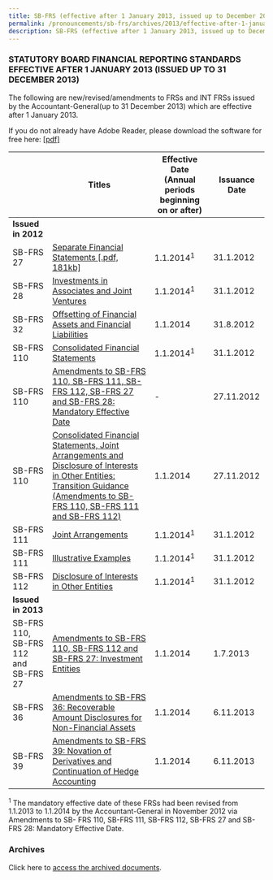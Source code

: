 ```yaml
---
title: SB-FRS (effective after 1 January 2013, issued up to December 2013)
permalink: /pronouncements/sb-frs/archives/2013/effective-after-1-january-2013-issued-up-to-december-2013/
description: SB-FRS (effective after 1 January 2013, issued up to December 2013)
---
```

### STATUTORY BOARD FINANCIAL REPORTING STANDARDS EFFECTIVE AFTER 1 JANUARY 2013 (ISSUED UP TO 31 DECEMBER 2013)

The following are new/revised/amendments to FRSs and INT FRSs issued by the Accountant-General(up to 31 December 2013) which are effective after 1 January 2013.

If you do not already have Adobe Reader, please download the software for free here: [\[pdf\]](http://www.adobe.com/products/acrobat/readstep2.html)

|  | Titles | Effective Date (Annual periods beginning on or after) | Issuance Date |
| -------- | -------- | -------- | -------- |
| **Issued in 2012** |  |  |  |
| SB-FRS 27 | [Separate Financial Statements [.pdf, 181kb]](/files/Docs/Default%20Source/Sb%20Frs/Aft%201%20Jan%202013%20to%20Dec%202013/sb-frs_27-separate_financial_statements.pdf) | 1.1.2014<sup>1</sup>| 31.1.2012 |
| SB-FRS 28 | [Investments in Associates and Joint Ventures](/files/Docs/Default%20Source/Sb%20Frs/Aft%201%20Jan%202013%20to%20Dec%202013/sb-frs_28-investments_in_associates_and_joint_ventures.pdf) | 1.1.2014<sup>1</sup> | 31.1.2012 |
| SB-FRS 32 | [Offsetting of Financial Assets and Financial Liabilities](/files/Docs/Default%20Source/Sb%20Frs/Aft%201%20Jan%202013%20to%20Dec%202013/amendments_to_sb-frs_32_offsetting_of_financial_assets-financial_liabilit.pdf) |  1.1.2014 | 31.8.2012 |
| SB-FRS 110 | [Consolidated Financial Statements](/files/Docs/Default%20Source/Sb%20Frs/Aft%201%20Jan%202013%20to%20Dec%202013/sb-frs_110-consolidated_financial_statements.pdf) | 1.1.2014<sup>1</sup> | 31.1.2012 |
| SB-FRS 110 | [Amendments to SB-FRS 110, SB-FRS 111, SB-FRS 112, SB-FRS 27 and SB-FRS 28: Mandatory Effective Date](/files/Docs/Default%20Source/Sb%20Frs/Aft%201%20Jan%202013%20to%20Dec%202013/amendments_to_sb-frs-110_111_112_27_28_mandatory_effective_date.pdf) | - | 27.11.2012 |
| SB-FRS 110 | [Consolidated Financial Statements, Joint Arrangements and Disclosure of Interests in Other Entities: Transition Guidance (Amendments to SB-FRS 110, SB-FRS 111 and SB-FRS 112)](/files/Docs/Default%20Source/Sb%20Frs/Aft%201%20Jan%202013%20to%20Dec%202013/amendments_to_sb-frs-110_111_112_transition-guidance.pdf) | 1.1.2014 | 27.11.2012 |
| SB-FRS 111 | [Joint Arrangements](/files/Docs/Default%20Source/Sb%20Frs/Aft%201%20Jan%202013%20to%20Dec%202013/sb-frs_111-joint_arrangements.pdf) | 1.1.2014<sup>1</sup> | 31.1.2012 |
| SB-FRS 111 | [Illustrative Examples](/files/Docs/Default%20Source/Sb%20Frs/Aft%201%20Jan%202013%20to%20Dec%202013/sb-frs_111-joint_arrangements_(ie).pdf) | 1.1.2014<sup>1</sup> | 31.1.2012 |
| SB-FRS 112 | [Disclosure of Interests in Other Entities](/files/Docs/Default%20Source/Sb%20Frs/Aft%201%20Jan%202013%20to%20Dec%202013/sb-frs_112-disclosure_of_interests_in_other_entities.pdf) | 1.1.2014<sup>1</sup> | 31.1.2012 |
| **Issued in 2013** |  |  |  |
| SB-FRS 110,<br>SB-FRS 112 and SB-FRS 27 | [Amendments to SB-FRS 110, SB-FRS 112 and SB-FRS 27: Investment Entities](/files/Docs/Default%20Source/Sb%20Frs/Aft%201%20Jan%202013%20to%20Dec%202013/amendments_to_sb-frs110_sb-frs112_sb-frs27_investment_entities.pdf) | 1.1.2014 | 1.7.2013 |
| SB-FRS 36 | [Amendments to SB-FRS 36: Recoverable Amount Disclosures for Non-Financial Assets](/files/Docs/Default%20Source/Sb%20Frs/Aft%201%20Jan%202013%20to%20Dec%202013/amendments_to_sb-frs_36_(jul_2013).pdf) | 1.1.2014 | 6.11.2013 |
| SB-FRS 39 | [Amendments to SB-FRS 39: Novation of Derivatives and Continuation of Hedge Accounting](/files/Docs/Default%20Source/Sb%20Frs/Aft%201%20Jan%202013%20to%20Dec%202013/amendments_to_sb-frs_39__(september__2013).pdf) | 1.1.2014 | 6.11.2013 |

<sup>1</sup> The mandatory effective date of these FRSs had been revised from 1.1.2013 to 1.1.2014 by the Accountant-General in November 2012 via Amendments to SB- FRS 110, SB-FRS 111, SB-FRS 112, SB-FRS 27 and SB- FRS 28: Mandatory Effective Date.

### Archives 

Click here to [access the archived documents](/pronouncements/sb-frs/archives/).